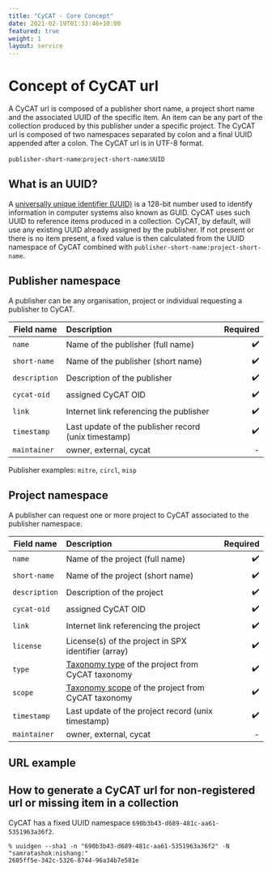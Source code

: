 ```yaml
---
title: "CyCAT - Core Concept"
date: 2021-02-19T01:33:46+10:00
featured: true
weight: 1
layout: service
---
```


# Concept of CyCAT url

A CyCAT url is composed of a publisher short name, a project short name and the associated UUID of the specific item. An item can be any part of the collection produced
by this publisher under a specific project. The CyCAT url is composed of two namespaces separated by colon and a final UUID appended after a colon. The CyCAT url is in UTF-8 format.

`publisher-short-name`:`project-short-name`:`UUID`

## What is an UUID?

A [universally unique identifier (UUID)](https://en.wikipedia.org/wiki/Universally_unique_identifier) is a 128-bit number used to identify information in computer systems also known as GUID.
CyCAT uses such UUID to reference items produced in a collection. CyCAT, by default, will use any existing UUID already assigned by the publisher. If not present or there is no item present,
a fixed value is then calculated from the UUID namespace of CyCAT combined with `publisher-short-name:project-short-name`.

## Publisher namespace

A publisher can be any organisation, project or individual requesting a publisher to CyCAT.

| Field name        |  Description           | Required  |
| ------------- |:---------------------------| ---------:|
| `name` | Name of the publisher (full name)| :heavy_check_mark: |
| `short-name` | Name of the publisher (short name) | :heavy_check_mark: |
| `description` | Description of the publisher | :heavy_check_mark: |
| `cycat-oid` | assigned CyCAT OID | :heavy_check_mark: |
| `link` | Internet link referencing the publisher | :heavy_check_mark: |
| `timestamp` | Last update of the publisher record (unix timestamp) | :heavy_check_mark: |
| `maintainer` | owner, external, cycat | - |

Publisher examples: `mitre`, `circl`, `misp`

## Project namespace

A publisher can request one or more project to CyCAT associated to the publisher namespace.

| Field name        |  Description           | Required  |
| ------------- |:---------------------------| ---------:|
| `name` | Name of the project (full name)| :heavy_check_mark: |
| `short-name` | Name of the project (short name) | :heavy_check_mark: |
| `description` | Description of the project | :heavy_check_mark: |
| `cycat-oid` | assigned CyCAT OID | :heavy_check_mark: |
| `link` | Internet link referencing the project | :heavy_check_mark: |
| `license` | License(s) of the project in SPX identifier (array) | :heavy_check_mark: |
| `type` | [Taxonomy type](https://github.com/CyCat-project/cycat-taxonomy) of the project from CyCAT taxonomy | :heavy_check_mark: |
| `scope` | [Taxonomy scope](https://github.com/CyCat-project/cycat-taxonomy) of the project from CyCAT taxonomy | :heavy_check_mark: |
| `timestamp` | Last update of the project record  (unix timestamp)| :heavy_check_mark: |
| `maintainer` | owner, external, cycat | - |

## URL example

## How to generate a CyCAT url for non-registered url or missing item in a collection

CyCAT has a fixed UUID namespace `690b3b43-d689-481c-aa61-5351963a36f2`.

```shell
% uuidgen --sha1 -n "690b3b43-d689-481c-aa61-5351963a36f2" -N "samratashok:nishang:"
2605ff5e-342c-5326-8744-96a34b7e581e
```
